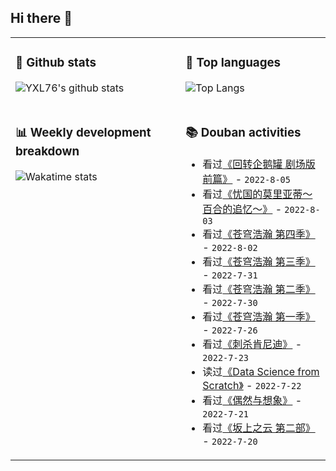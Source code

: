 ## Hi there 👋

<table>
<tr>
<td valign="top" width="54%">

### 🔭 Github stats

![YXL76's github stats](https://github-readme-stats.yxl76.vercel.app/api?username=YXL76&count_private=true&show_icons=true&include_all_commits=true&theme=prussian&line_height=28&disable_animations=true)

</td>

<td valign="top" width="46%">

### 🌱 Top languages

![Top Langs](https://github-readme-stats.yxl76.vercel.app/api/top-langs/?username=YXL76&layout=compact&theme=prussian&langs_count=8&hide=HTML,CSS,SCSS,Tex)

</td>
</tr>
<tr>
<td valign="top" width="54%">

### 📊 Weekly development breakdown

![Wakatime stats](https://github-readme-stats.yxl76.vercel.app/api/wakatime?username=YXL76&layout=compact&theme=prussian)

</td>
<td valign="top" width="46%">

### 📚 Douban activities

- 看过[《回转企鹅罐 剧场版 前篇》](http://movie.douban.com/subject/35419479/) - `2022-8-05`
- 看过[《忧国的莫里亚蒂～百合的追忆～》](http://movie.douban.com/subject/35688485/) - `2022-8-03`
- 看过[《苍穹浩瀚 第四季》](http://movie.douban.com/subject/30234319/) - `2022-8-02`
- 看过[《苍穹浩瀚 第三季》](http://movie.douban.com/subject/27025029/) - `2022-7-31`
- 看过[《苍穹浩瀚 第二季》](http://movie.douban.com/subject/26675245/) - `2022-7-30`
- 看过[《苍穹浩瀚 第一季》](http://movie.douban.com/subject/25926851/) - `2022-7-26`
- 看过[《刺杀肯尼迪》](http://movie.douban.com/subject/1292230/) - `2022-7-23`
- 读过[《Data Science from Scratch》](https://book.douban.com/subject/26364377/) - `2022-7-22`
- 看过[《偶然与想象》](http://movie.douban.com/subject/35360296/) - `2022-7-21`
- 看过[《坂上之云 第二部》](http://movie.douban.com/subject/4728553/) - `2022-7-20`

</td>
</tr>
</table>

<!--
**YXL76/YXL76** is a ✨ _special_ ✨ repository because its `README.md` (this file) appears on your GitHub profile.

Here are some ideas to get you started:

- 🔭 I’m currently working on ...
- 🌱 I’m currently learning ...
- 👯 I’m looking to collaborate on ...
- 🤔 I’m looking for help with ...
- 💬 Ask me about ...
- 📫 How to reach me: ...
- 😄 Pronouns: ...
- ⚡ Fun fact: ...
-->
